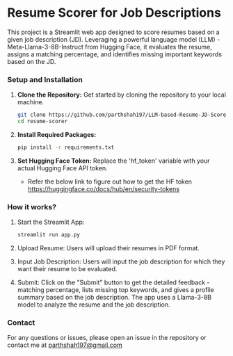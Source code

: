 # Resume Scorer for Job Descriptions

This project is a Streamlit web app designed to score resumes based on a given job description (JD). Leveraging a powerful language model (LLM) - Meta-Llama-3-8B-Instruct from Hugging Face, it evaluates the resume, assigns a matching percentage, and identifies missing important keywords based on the JD.

### Setup and Installation

1. **Clone the Repository:** Get started by cloning the repository to your local machine.

   ```sh
   git clone https://github.com/parthshah197/LLM-based-Resume-JD-Scorer.git
   cd resume-scorer
   ```

2. **Install Required Packages:** 

   ```sh
   pip install -r requirements.txt
   ```

3. **Set Hugging Face Token:** Replace the 'hf_token' variable with your actual Hugging Face API token.
   - Refer the below link to figure out how to get the HF token <br>
     https://huggingface.co/docs/hub/en/security-tokens


### How it works?
1. Start the Streamlit App:
   
   ```sh
   streamlit run app.py
   ```
   
2. Upload Resume: Users will upload their resumes in PDF format.
3. Input Job Description: Users will input the job description for which they want their resume to be evaluated.
4. Submit: Click on the "Submit" button to get the detailed feedback - matching percentage, lists missing top keywords, and gives a profile summary based on the job description. The app uses a Llama-3-8B model to analyze the resume and the job description.


### Contact
For any questions or issues, please open an issue in the repository or contact me at parthshah197@gmail.com
